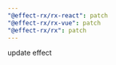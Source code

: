 ```yaml
---
"@effect-rx/rx-react": patch
"@effect-rx/rx-vue": patch
"@effect-rx/rx": patch
---
```


update effect
